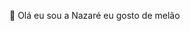 👋 Olá eu sou a Nazaré 
eu gosto de melão
<!---
MNazare/MNazare is a ✨ special ✨ repository because its `README.md` (this file) appears on your GitHub profile.
You can click the Preview link to take a look at your changes.
--->
